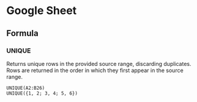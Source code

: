 # Google Sheet

## Formula

### UNIQUE

Returns unique rows in the provided source range, discarding duplicates. Rows are returned in the order in which they first appear in the source range.

```text
UNIQUE(A2:B26)
UNIQUE({1, 2; 3, 4; 5, 6})
```




